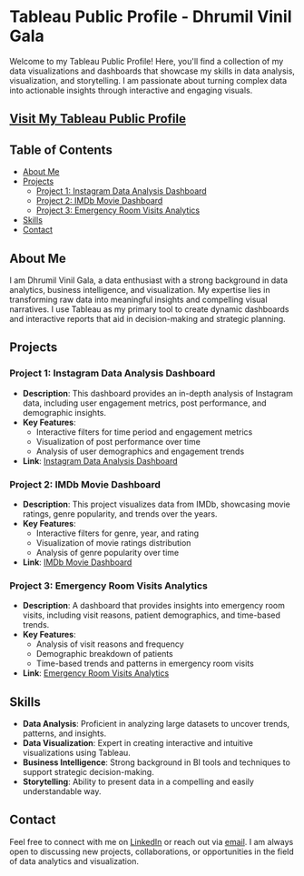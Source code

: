 # Tableau Public Profile - Dhrumil Vinil Gala

Welcome to my Tableau Public Profile! Here, you'll find a collection of my data visualizations and dashboards that showcase my skills in data analysis, visualization, and storytelling. I am passionate about turning complex data into actionable insights through interactive and engaging visuals.

## [Visit My Tableau Public Profile](https://public.tableau.com/app/profile/dhrumil.vinil.gala/vizzes)

## Table of Contents

- [About Me](#about-me)
- [Projects](#projects)
  - [Project 1: Instagram Data Analysis Dashboard](#project-1-instagram-data-analysis-dashboard)
  - [Project 2: IMDb Movie Dashboard](#project-2-imdb-movie-dashboard)
  - [Project 3: Emergency Room Visits Analytics](#project-3-emergency-room-visits-analytics)
- [Skills](#skills)
- [Contact](#contact)

## About Me

I am Dhrumil Vinil Gala, a data enthusiast with a strong background in data analytics, business intelligence, and visualization. My expertise lies in transforming raw data into meaningful insights and compelling visual narratives. I use Tableau as my primary tool to create dynamic dashboards and interactive reports that aid in decision-making and strategic planning.

## Projects

### Project 1: Instagram Data Analysis Dashboard

- **Description**: This dashboard provides an in-depth analysis of Instagram data, including user engagement metrics, post performance, and demographic insights.
- **Key Features**:
  - Interactive filters for time period and engagement metrics
  - Visualization of post performance over time
  - Analysis of user demographics and engagement trends
- **Link**: [Instagram Data Analysis Dashboard](https://public.tableau.com/app/profile/dhrumil.vinil.gala/viz/InstagramDataAnalysisDashboard/InstagramCloneDataAnalysisDashboard)

### Project 2: IMDb Movie Dashboard

- **Description**: This project visualizes data from IMDb, showcasing movie ratings, genre popularity, and trends over the years.
- **Key Features**:
  - Interactive filters for genre, year, and rating
  - Visualization of movie ratings distribution
  - Analysis of genre popularity over time
- **Link**: [IMDb Movie Dashboard](https://public.tableau.com/app/profile/dhrumil.vinil.gala/viz/IMDbMovieDashboard_17178871927350/IMDbMovieDashboard)

### Project 3: Emergency Room Visits Analytics

- **Description**: A dashboard that provides insights into emergency room visits, including visit reasons, patient demographics, and time-based trends.
- **Key Features**:
  - Analysis of visit reasons and frequency
  - Demographic breakdown of patients
  - Time-based trends and patterns in emergency room visits
- **Link**: [Emergency Room Visits Analytics](https://public.tableau.com/app/profile/dhrumil.vinil.gala/viz/EmergencyRoomVisitsAnalytics/EmergencyRoomDashboard)

## Skills

- **Data Analysis**: Proficient in analyzing large datasets to uncover trends, patterns, and insights.
- **Data Visualization**: Expert in creating interactive and intuitive visualizations using Tableau.
- **Business Intelligence**: Strong background in BI tools and techniques to support strategic decision-making.
- **Storytelling**: Ability to present data in a compelling and easily understandable way.

## Contact

Feel free to connect with me on [LinkedIn](https://www.linkedin.com/dhrumilgala) or reach out via [email](mailto:dgala@usc.edu). I am always open to discussing new projects, collaborations, or opportunities in the field of data analytics and visualization.
